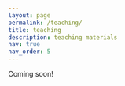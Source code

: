 ```yaml
---
layout: page
permalink: /teaching/
title: teaching
description: teaching materials
nav: true
nav_order: 5
---
```


Coming soon!
